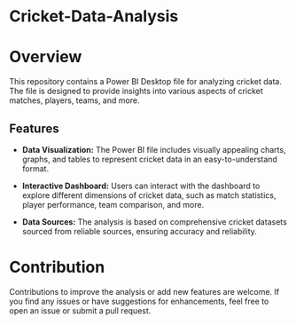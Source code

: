 # Cricket-Data-Analysis

# Overview
This repository contains a Power BI Desktop file for analyzing cricket data. The file is designed to provide insights into various aspects of cricket matches, players, teams, and more.

## Features

- **Data Visualization:** The Power BI file includes visually appealing charts, graphs, and tables to represent cricket data in an easy-to-understand format.

- **Interactive Dashboard:** Users can interact with the dashboard to explore different dimensions of cricket data, such as match statistics, player performance, team comparison, and more.

- **Data Sources:** The analysis is based on comprehensive cricket datasets sourced from reliable sources, ensuring accuracy and reliability.

# Contribution
Contributions to improve the analysis or add new features are welcome. If you find any issues or have suggestions for enhancements, feel free to open an issue or submit a pull request.


